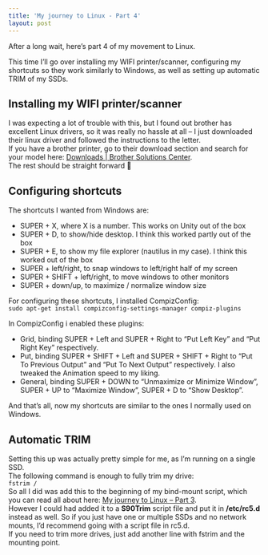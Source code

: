 ```yaml
---
title: 'My journey to Linux - Part 4'
layout: post
---
```


After a long wait, here’s part 4 of my movement to Linux.

This time I’ll go over installing my WIFI printer/scanner, configuring my shortcuts so they work similarly to Windows, as well as setting up automatic TRIM of my SSDs.

<a name="Printer"></a>

## Installing my WIFI printer/scanner

I was expecting a lot of trouble with this, but I found out brother has excellent Linux drivers, so it was really no hassle at all – I just downloaded their linux driver and followed the instructions to the letter.  
If you have a brother printer, go to their download section and search for your model here: [Downloads | Brother Solutions Center](http://support.brother.com/g/b/productsearch.aspx?c=eu_ot&lang=en&content=dl).  
The rest should be straight forward 🙂

<a name="Shortcuts"></a>

## Configuring shortcuts

The shortcuts I wanted from Windows are:

- SUPER + X, where X is a number. This works on Unity out of the box
- SUPER + D, to show/hide desktop. I think this worked partly out of the box
- SUPER + E, to show my file explorer (nautilus in my case). I think this worked out of the box
- SUPER + left/right, to snap windows to left/right half of my screen
- SUPER + SHIFT + left/right, to move windows to other monitors
- SUPER + down/up, to maximize / normalize window size

For configuring these shortcuts, I installed CompizConfig:  
`sudo apt-get install compizconfig-settings-manager compiz-plugins
`

In CompizConfig i enabled these plugins:

- Grid, binding SUPER + Left and SUPER + Right to “Put Left Key” and “Put Right Key” respectively.
- Put, binding SUPER + SHIFT + Left and SUPER + SHIFT + Right to “Put To Previous Output” and “Put To Next Output” respectively. I also tweaked the Animation speed to my liking.
- General, binding SUPER + DOWN to “Unmaximize or Minimize Window”, SUPER + UP to “Maximize Window”, SUPER + D to “Show Desktop”.

And that’s all, now my shortcuts are similar to the ones I normally used on Windows.

<a name="Trim"></a>

## Automatic TRIM

Setting this up was actually pretty simple for me, as I’m running on a single SSD.  
The following command is enough to fully trim my drive:  
`fstrim /`  
So all I did was add this to the beginning of my bind-mount script, which you can read all about here: [My journey to Linux – Part 3](http://www.ckode.dk/linux/my-journey-to-linux-part-3/).  
However I could had added it to a **S90Trim** script file and put it in **/etc/rc5.d** instead as well. So if you just have one or multiple SSDs and no network mounts, I’d recommend going with a script file in rc5.d.  
If you need to trim more drives, just add another line with fstrim and the mounting point.